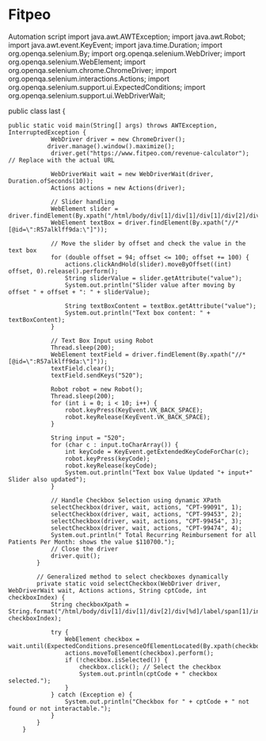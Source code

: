 # Fitpeo
Automation script
		import java.awt.AWTException;
		import java.awt.Robot;
		import java.awt.event.KeyEvent;
		import java.time.Duration;
		import org.openqa.selenium.By;
		import org.openqa.selenium.WebDriver;
		import org.openqa.selenium.WebElement;
		import org.openqa.selenium.chrome.ChromeDriver;
		import org.openqa.selenium.interactions.Actions;
		import org.openqa.selenium.support.ui.ExpectedConditions;
		import org.openqa.selenium.support.ui.WebDriverWait;

public class last {

	public static void main(String[] args) throws AWTException, InterruptedException {
 		        WebDriver driver = new ChromeDriver();
 		       driver.manage().window().maximize();
		        driver.get("https://www.fitpeo.com/revenue-calculator"); // Replace with the actual URL

		        WebDriverWait wait = new WebDriverWait(driver, Duration.ofSeconds(10));
		        Actions actions = new Actions(driver);

		        // Slider handling
		        WebElement slider = driver.findElement(By.xpath("/html/body/div[1]/div[1]/div[1]/div[2]/div/div/span[1]/span[3]"));
		        WebElement textBox = driver.findElement(By.xpath("//*[@id=\":R57alklff9da:\"]"));

		        // Move the slider by offset and check the value in the text box
		        for (double offset = 94; offset <= 100; offset += 100) {
		            actions.clickAndHold(slider).moveByOffset((int) offset, 0).release().perform();
		            String sliderValue = slider.getAttribute("value");
		            System.out.println("Slider value after moving by offset " + offset + ": " + sliderValue);

		            String textBoxContent = textBox.getAttribute("value");
		            System.out.println("Text box content: " + textBoxContent);
		        }

		        // Text Box Input using Robot
		        Thread.sleep(200);
		        WebElement textField = driver.findElement(By.xpath("//*[@id=\":R57alklff9da:\"]"));
		        textField.clear();
		        textField.sendKeys("520");

		        Robot robot = new Robot();
		        Thread.sleep(200);
		        for (int i = 0; i < 10; i++) {
		            robot.keyPress(KeyEvent.VK_BACK_SPACE);
		            robot.keyRelease(KeyEvent.VK_BACK_SPACE);
		        }

		        String input = "520";
		        for (char c : input.toCharArray()) {
		            int keyCode = KeyEvent.getExtendedKeyCodeForChar(c);
		            robot.keyPress(keyCode);
		            robot.keyRelease(keyCode);
		            System.out.println("Text box Value Updated "+ input+" Slider also updated");
		        }

		        // Handle Checkbox Selection using dynamic XPath
		        selectCheckbox(driver, wait, actions, "CPT-99091", 1);
		        selectCheckbox(driver, wait, actions, "CPT-99453", 2);
		        selectCheckbox(driver, wait, actions, "CPT-99454", 3);
		        selectCheckbox(driver, wait, actions, "CPT-99474", 4);
		        System.out.println(" Total Recurring Reimbursement for all Patients Per Month: shows the value $110700.");
		        // Close the driver
		        driver.quit();
		    }

		    // Generalized method to select checkboxes dynamically
		    private static void selectCheckbox(WebDriver driver, WebDriverWait wait, Actions actions, String cptCode, int checkboxIndex) {
		        String checkboxXpath = String.format("/html/body/div[1]/div[1]/div[2]/div[%d]/label/span[1]/input", checkboxIndex);

		        try {
		            WebElement checkbox = wait.until(ExpectedConditions.presenceOfElementLocated(By.xpath(checkboxXpath)));
		            actions.moveToElement(checkbox).perform();
		            if (!checkbox.isSelected()) {
		                checkbox.click(); // Select the checkbox
		                System.out.println(cptCode + " checkbox selected.");
		            }
		        } catch (Exception e) {
		            System.out.println("Checkbox for " + cptCode + " not found or not interactable.");
		        }
		    }
		}
